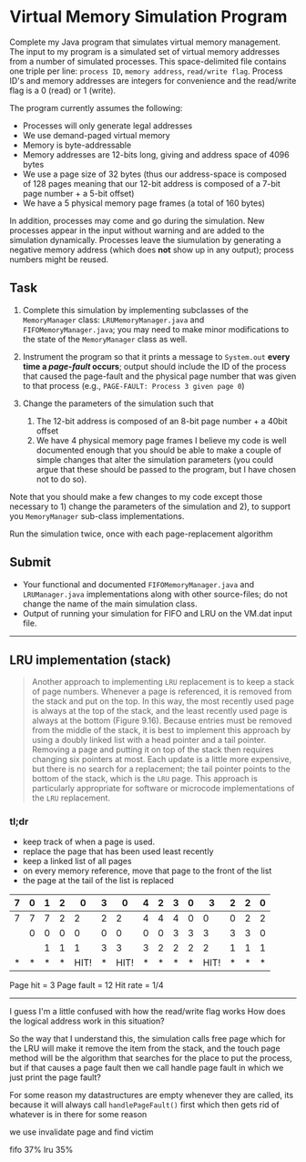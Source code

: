 # Virtual Memory Simulation Program

Complete my Java program that simulates virtual memory management.  The input to my program is a simulated set of virtual memory addresses from a  number of simulated processes.  This space-delimited file contains one triple per line: `process ID`, `memory address`, `read/write flag`.  Process ID's and memory addresses are integers for convenience and the read/write flag is a 0 (read) or 1 (write).

The program currently assumes the following:
* Processes will only generate legal addresses
* We use demand-paged virtual memory
* Memory is byte-addressable
* Memory addresses are 12-bits long, giving and address space of 4096 bytes
* We use a page size of 32 bytes (thus our address-space is composed of 128 pages meaning that our 12-bit address is composed of a 7-bit page number + a 5-bit offset)
* We have a 5 physical memory page frames (a total of 160 bytes)

In addition, processes may come and go during the simulation.  New processes appear in the input without warning and are added to the simulation dynamically.  Processes leave the siumulation by generating a negative memory address (which does **not** show up in any output); process numbers might be reused. 

## Task
1. Complete this simulation by implementing subclasses of the `MemoryManager` class: `LRUMemoryManager.java` and `FIFOMemoryManager.java`; you may need to make minor modifications to the state of the `MemoryManager` class as well.


2. Instrument the program so that it prints a message to `System.out` **every time a *page-fault* occurs**; output should include the ID of the process that caused the page-fault and the physical page number that was given to that process (e.g., `PAGE-FAULT: Process 3 given page 0`)


3. Change the parameters of the simulation such that 
    1. The 12-bit address is composed of an 8-bit page number + a 40bit offset
    2. We have 4 physical memory page frames
    I believe my code is well documented enough that you should be able to make a couple of simple changes that alter the simulation parameters (you could argue that these should be passed to the program, but I have chosen not to do so).

Note that you should make a few changes to my code except those necessary to 1) change the parameters of the simulation and 2), to support you `MemoryManager` sub-class implementations.

Run the simulation twice, once with each page-replacement algorithm

## Submit

* Your functional and documented `FIFOMemoryManager.java` and `LRUManager.java` implementations along with other source-files; do not change the name of the main simulation class.
* Output of running your simulation for FIFO and LRU on the VM.dat input file.

---

## LRU implementation (stack)
> Another approach to implementing `LRU` replacement is to keep a stack of page numbers.  Whenever a page is referenced, it is removed from the stack and put on the top.  In this way, the most recently used page is always at the top of the stack, and the least recently used page is always at the bottom (Figure 9.16).  Because entries must be removed from the middle of the stack, it is best to implement this approach by using a doubly linked list with a head pointer and a tail pointer.  Removing a page and putting it on top of the stack then requires changing six pointers at most.  Each update is a little more expensive, but there is no search for a replacement; the tail pointer points to the bottom of the stack, which is the `LRU` page.  This approach is particularly appropriate for software or microcode implementations of the `LRU` replacement.

### tl;dr
* keep track of when a page is used.
* replace the page that has been used least recently
* keep a linked list of all pages
* on every memory reference, move that page to the front of the list
* the page at the tail of the list is replaced

| 7 	| 0 	| 1 	| 2 	| 0    	| 3 	| 0    	| 4 	| 2 	| 3 	| 0 	| 3    	| 2 	| 2 	| 0 	|
|---	|---	|---	|---	|------	|---	|------	|---	|---	|---	|---	|------	|---	|---	|---	|
| 7 	| 7 	| 7 	| 2 	| 2    	| 2 	| 2    	| 4 	| 4 	| 4 	| 0 	| 0    	| 0 	| 2 	| 2 	|
|   	| 0 	| 0 	| 0 	| 0    	| 0 	| 0    	| 0 	| 0 	| 3 	| 3 	| 3    	| 3 	| 3 	| 0 	|
|   	|   	| 1 	| 1 	| 1    	| 3 	| 3    	| 3 	| 2 	| 2 	| 2 	| 2    	| 1 	| 1 	| 1 	|
| * 	| * 	| * 	| * 	| HIT! 	| * 	| HIT! 	| * 	| * 	| * 	| * 	| HIT! 	| * 	| * 	| * 	|


Page hit = 3
Page fault = 12
Hit rate = 1/4

---

I guess I'm a little confused with how the read/write flag works
How does the logical address work in this situation?

So the way that I understand this, the simulation calls free page which for the LRU will make it remove the item from the stack, and the touch page method will be the algorithm that searches for the place to put the process, but if that causes a page fault then we call handle page fault in which we just print the page fault?

For some reason my datastructures are empty whenever they are called, its because it will always call `handlePageFault()` first which then gets rid of whatever is in there for some reason

we use invalidate page and find victim

fifo 37%
lru 35%